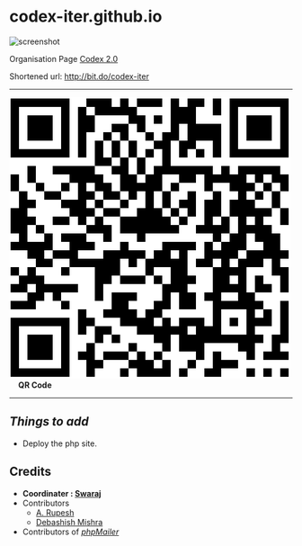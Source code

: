 # codex-iter.github.io

![screenshot](https://raw.githubusercontent.com/codex-iter/codex-iter.github.io/master/Screenshot%20(220).png)


Organisation Page
[Codex 2.0](https://codex-2-iter.000webhostapp.com/)

Shortened url: http://bit.do/codex-iter


***

![QR Code](./chart.png)<br/>&nbsp;&nbsp;&nbsp;&nbsp;**QR Code**

***

## *Things to add*
+ Deploy the php site.

## Credits

* **Coordinater : [Swaraj](https://github.com/swarajlaha)**
* Contributors
    * [A. Rupesh](https://github.com/rupesh1310)
    * [Debashish Mishra](https://github.com/zanark)  
* Contributors of [_phpMailer_](https://github.com/PHPMailer/PHPMailer)
